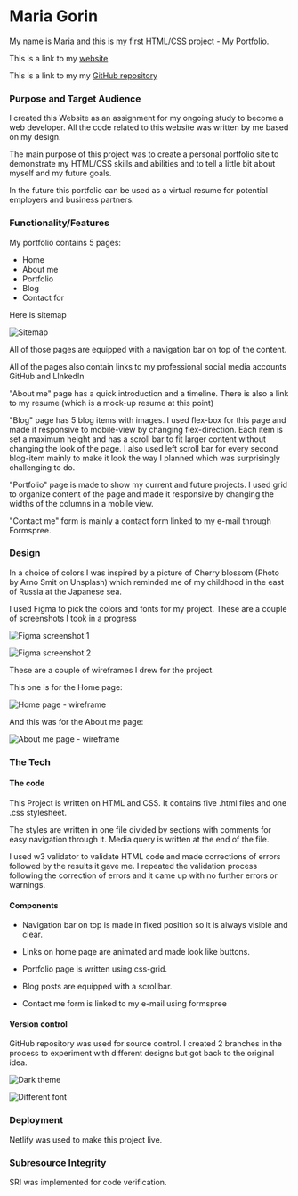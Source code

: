# Maria Gorin

My name is Maria and this is my first HTML/CSS project - My Portfolio.

This is a link to my [website](https://kind-liskov-c115b9.netlify.com/)

This is a link to my my [GitHub repository](https://github.com/MGorin84/MariaGorin_T1A3)

### Purpose and Target Audience

I created this Website as an assignment for my ongoing study to become a web developer. All the code related to this website was written by me based on my design.

The main purpose of this project was to create a personal portfolio site to demonstrate my HTML/CSS skills and abilities and to tell a little bit about myself and my future goals.

In the future this portfolio can be used as a virtual resume for potential employers and business partners.

### Functionality/Features

My portfolio contains 5 pages:
- Home
- About me
- Portfolio
- Blog
- Contact for

Here is sitemap

![Sitemap](sitemap1.png)

All of those pages are equipped with a navigation bar on top of the content.

All of the pages also contain links to my professional social media accounts GitHub and LInkedIn

"About me" page has a quick introduction and a timeline. There is also a link to my resume (which is a mock-up resume at this point)

"Blog" page has 5 blog items with images. I used flex-box for this page and made it responsive to mobile-view by changing flex-direction. Each item is set a maximum height and has a scroll bar to fit larger content without changing the look of the page. I also used left scroll bar for every second blog-item mainly to make it look the way I planned which was surprisingly challenging to do. 

"Portfolio" page is made to show my current and future projects. I used grid to organize content of the page and made it responsive by changing the widths of the columns in a mobile view.

"Contact me" form is mainly a contact form linked to my e-mail through Formspree.

### Design

In a choice of colors I was inspired by a picture of Cherry blossom (Photo by Arno Smit on Unsplash) which reminded me of my childhood in the east of Russia at the Japanese sea.

I used Figma to pick the colors and fonts for my project.
These are a couple of screenshots I took in a progress

![Figma screenshot 1](figma1.png)

![Figma screenshot 2](figma2.png)

These are a couple of wireframes I drew for the project.

This one is for the Home page:

![Home page - wireframe](wireframe-home.png)

And this was for the About me page:

![About me page - wireframe](wireframe-aboutme.png)

### The Tech

#### The code

This Project is written on HTML and CSS. It contains five .html files and one .css stylesheet.

The styles are written in one file divided by sections with comments for easy navigation through it. Media query is written at the end of the file. 

I used w3 validator to validate HTML code and made corrections of errors followed by the results it gave me.
I repeated the validation process following the correction of errors and it came up with no further errors or warnings.

#### Components

- Navigation bar on top is made in fixed position so it is always visible and clear.

- Links on home page are animated and made look like buttons.

- Portfolio page is written using css-grid.

- Blog posts are equipped with a scrollbar.

- Contact me form is linked to my e-mail using formspree

#### Version control

GitHub repository was used for source control. I created 2 branches in the process to experiment with different designs but got back to the original idea. 

![Dark theme](darktheme.png)

![Different font](diffont.png)

### Deployment

Netlify was used to make this project live.

### Subresource Integrity

SRI was implemented for code verification.